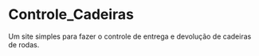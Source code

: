 # Controle_Cadeiras
 Um site simples para fazer o controle de entrega e devolução de cadeiras de rodas.
